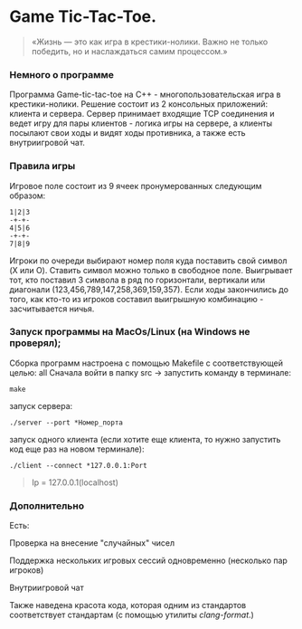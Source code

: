 # Game Tic-Tac-Toe.

> «Жизнь — это как игра в крестики-нолики. Важно не только победить, но и наслаждаться самим процессом.»

### Немного о программе

Программа Game-tic-tac-toe на C++ - многопользовательская игра в крестики-нолики.
Решение состоит из 2 консольных приложений: клиента и сервера. Сервер принимает входящие TCP соединения и ведет игру для пары
клиентов - логика игры на сервере, а клиенты посылают свои ходы и видят ходы противника, а также есть внутриигровой чат.

### Правила игры
Игровое поле состоит из 9 ячеек пронумерованных следующим образом:
```
1|2|3
-+-+-
4|5|6
-+-+-
7|8|9
```

Игроки по очереди выбирают номер поля куда поставить свой символ (X или O).
Ставить символ можно только в свободное поле.
Выигрывает тот, кто поставил 3 символа в ряд по горизонтали, вертикали или диагонали (123,456,789,147,258,369,159,357).
Если ходы закончились до того, как кто-то из игроков составил выигрышную комбинацию - засчитывается ничья.


### Запуск программы на MacOs/Linux (на Windows не проверял);

Сборка программ  настроена с помощью Makefile с соответствующей целью: all
Сначала войти в папку src -> запустить команду в терминале:
```
make
```

запуск сервера:

```
./server --port *Номер_порта
```


запуск одного клиента (если хотите еще клиента, то нужно запустить код еще раз на новом терминале):

```
./client --connect *127.0.0.1:Port
```
>Ip = 127.0.0.1(localhost) 

### Дополнительно

Есть:

Проверка на внесение "случайных" чисел

Поддержка нескольких игровых сессий одновременно (несколько пар игроков)

Внутриигровой чат

Также наведена красота кода, которая одним из стандартов соответствует стандартам (с помощью утилиты _clang-format_.)

